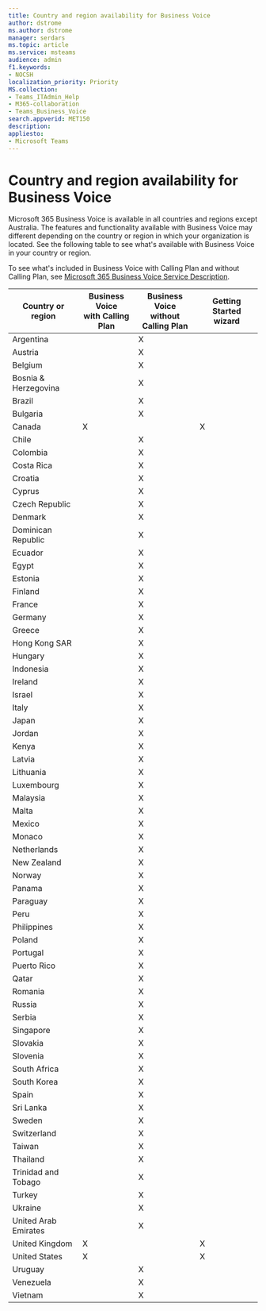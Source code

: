 ```yaml
---
title: Country and region availability for Business Voice
author: dstrome 
ms.author: dstrome
manager: serdars
ms.topic: article
ms.service: msteams
audience: admin
f1.keywords:
- NOCSH
localization_priority: Priority
MS.collection: 
- Teams_ITAdmin_Help
- M365-collaboration
- Teams_Business_Voice
search.appverid: MET150
description: 
appliesto: 
- Microsoft Teams
---
```


# Country and region availability for Business Voice

Microsoft 365 Business Voice is available in all countries and regions except Australia. The features and functionality available with Business Voice may different depending on the country or region in which your organization is located. See the following table to see what's available with Business Voice in your country or region.

To see what's included in Business Voice with Calling Plan and without Calling Plan, see [Microsoft 365 Business Voice Service Description](https://docs.microsoft.com/office365/servicedescriptions/microsoft-365-business-voice-service-description).


| Country or region    | Business Voice<br> with Calling Plan | Business Voice<br> without Calling Plan | Getting Started wizard |
|----------------------|--------------------------------------|-----------------------------------------|------------------------|
| Argentina            |                                      | X                                       |                        |
| Austria              |                                      | X                                       |                        |
| Belgium              |                                      | X                                       |                        |
| Bosnia & Herzegovina |                                      | X                                       |                        |
| Brazil               |                                      | X                                       |                        |
| Bulgaria             |                                      | X                                       |                        |
| Canada               | X                                    |                                         | X                      |
| Chile                |                                      | X                                       |                        |
| Colombia             |                                      | X                                       |                        |
| Costa Rica           |                                      | X                                       |                        |
| Croatia              |                                      | X                                       |                        |
| Cyprus               |                                      | X                                       |                        |
| Czech Republic       |                                      | X                                       |                        |
| Denmark              |                                      | X                                       |                        |
| Dominican Republic   |                                      | X                                       |                        |
| Ecuador              |                                      | X                                       |                        |
| Egypt                |                                      | X                                       |                        |
| Estonia              |                                      | X                                       |                        |
| Finland              |                                      | X                                       |                        |
| France               |                                      | X                                       |                        |
| Germany              |                                      | X                                       |                        |
| Greece               |                                      | X                                       |                        |
| Hong Kong SAR        |                                      | X                                       |                        |
| Hungary              |                                      | X                                       |                        |
| Indonesia            |                                      | X                                       |                        |
| Ireland              |                                      | X                                       |                        |
| Israel               |                                      | X                                       |                        |
| Italy                |                                      | X                                       |                        |
| Japan                |                                      | X                                       |                        |
| Jordan               |                                      | X                                       |                        |
| Kenya                |                                      | X                                       |                        |
| Latvia               |                                      | X                                       |                        |
| Lithuania            |                                      | X                                       |                        |
| Luxembourg           |                                      | X                                       |                        |
| Malaysia             |                                      | X                                       |                        |
| Malta                |                                      | X                                       |                        |
| Mexico               |                                      | X                                       |                        |
| Monaco               |                                      | X                                       |                        |
| Netherlands          |                                      | X                                       |                        |
| New Zealand          |                                      | X                                       |                        |
| Norway               |                                      | X                                       |                        |
| Panama               |                                      | X                                       |                        |
| Paraguay             |                                      | X                                       |                        |
| Peru                 |                                      | X                                       |                        |
| Philippines          |                                      | X                                       |                        |
| Poland               |                                      | X                                       |                        |
| Portugal             |                                      | X                                       |                        |
| Puerto Rico          |                                      | X                                       |                        |
| Qatar                |                                      | X                                       |                        |
| Romania              |                                      | X                                       |                        |
| Russia               |                                      | X                                       |                        |
| Serbia               |                                      | X                                       |                        |
| Singapore            |                                      | X                                       |                        |
| Slovakia             |                                      | X                                       |                        |
| Slovenia             |                                      | X                                       |                        |
| South Africa         |                                      | X                                       |                        |
| South Korea          |                                      | X                                       |                        |
| Spain                |                                      | X                                       |                        |
| Sri Lanka            |                                      | X                                       |                        |
| Sweden               |                                      | X                                       |                        |
| Switzerland          |                                      | X                                       |                        |
| Taiwan               |                                      | X                                       |                        |
| Thailand             |                                      | X                                       |                        |
| Trinidad and Tobago  |                                      | X                                       |                        |
| Turkey               |                                      | X                                       |                        |
| Ukraine              |                                      | X                                       |                        |
| United Arab Emirates |                                      | X                                       |                        |
| United Kingdom       | X                                    |                                         | X                      |
| United States        | X                                    |                                         | X                      |
| Uruguay              |                                      | X                                       |                        |
| Venezuela            |                                      | X                                       |                        |
| Vietnam              |                                      | X                                       |                        |
